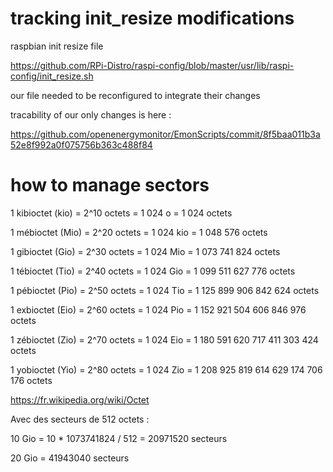 # tracking init_resize modifications

raspbian init resize file

https://github.com/RPi-Distro/raspi-config/blob/master/usr/lib/raspi-config/init_resize.sh

our file needed to be reconfigured to integrate their changes

tracability of our only changes is here :

https://github.com/openenergymonitor/EmonScripts/commit/8f5baa011b3a52e8f992a0f075756b363c488f84

# how to manage sectors

1 kibioctet (kio) 	= 2^10 octets 	= 1 024 o 	= 1 024 octets

1 mébioctet (Mio) 	= 2^20 octets 	= 1 024 kio 	= 1 048 576 octets

1 gibioctet (Gio) 	= 2^30 octets 	= 1 024 Mio 	= 1 073 741 824 octets

1 tébioctet (Tio) 	= 2^40 octets 	= 1 024 Gio 	= 1 099 511 627 776 octets

1 pébioctet (Pio) 	= 2^50 octets 	= 1 024 Tio 	= 1 125 899 906 842 624 octets

1 exbioctet (Eio) 	= 2^60 octets 	= 1 024 Pio 	= 1 152 921 504 606 846 976 octets

1 zébioctet (Zio) 	= 2^70 octets 	= 1 024 Eio 	= 1 180 591 620 717 411 303 424 octets

1 yobioctet (Yio) 	= 2^80 octets 	= 1 024 Zio 	= 1 208 925 819 614 629 174 706 176 octets 

https://fr.wikipedia.org/wiki/Octet

Avec des secteurs de 512 octets :

10 Gio = 10 * 1073741824 / 512 = 20971520 secteurs

20 Gio = 41943040 secteurs
